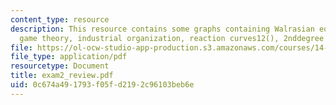 ```yaml
---
content_type: resource
description: This resource contains some graphs containing Walrasian equilibrium,
  game theory, industrial organization, reaction curves12(), 2nddegree PD, externalities.
file: https://ol-ocw-studio-app-production.s3.amazonaws.com/courses/14-04-intermediate-microeconomic-theory-fall-2006/0c674a491793f05fd2192c96103beb6e_exam2_review.pdf
file_type: application/pdf
resourcetype: Document
title: exam2_review.pdf
uid: 0c674a49-1793-f05f-d219-2c96103beb6e
---
```

